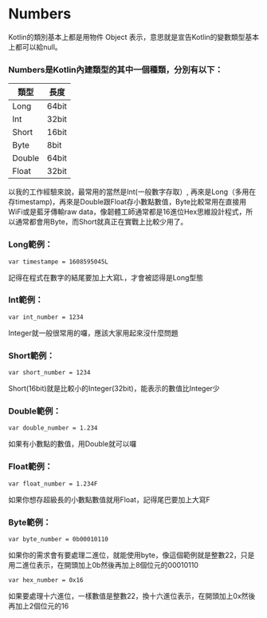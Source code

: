 # Numbers

Kotlin的類別基本上都是用物件 Object 表示，意思就是宣告Kotlin的變數類型基本上都可以給null。

### Numbers是Kotlin內建類型的其中一個種類，分別有以下：

|**類型**	|**長度**	|
|-	|-	|
|Long	|64bit	|
|Int	|32bit	|
|Short	|16bit	|
|Byte	|8bit	|
|Double	|64bit	|
|Float	|32bit	|

以我的工作經驗來說，最常用的當然是Int(一般數字存取）, 再來是Long（多用在存timestamp)，再來是Double跟Float存小數點數值，Byte比較常用在直接用WiFi或是藍牙傳輸raw data，像韌體工師通常都是16進位Hex思維設計程式，所以通常都會用Byte，而Short就真正在實戰上比較少用了。

### Long範例：
```
var timestampe = 1608595045L
```
記得在程式在數字的結尾要加上大寫L，才會被認得是Long型態

### Int範例：
```
var int_number = 1234
```
Integer就一般很常用的囉，應該大家用起來沒什麼問題

### Short範例：
```
var short_number = 1234
```
Short(16bit)就是比較小的Integer(32bit)，能表示的數值比Integer少

### Double範例：
```
var double_number = 1.234
```
如果有小數點的數值，用Double就可以囉

### Float範例：
```
var float_number = 1.234F
```

如果你想存超級長的小數點數值就用Float，記得尾巴要加上大寫F

### Byte範例：
```
var byte_number = 0b00010110
```
如果你的需求會有要處理二進位，就能使用byte，像這個範例就是整數22，只是用二進位表示，在開頭加上0b然後再加上8個位元的00010110

```
var hex_number = 0x16
```
如果要處理十六進位，一樣數值是整數22，換十六進位表示，在開頭加上0x然後再加上2個位元的16

